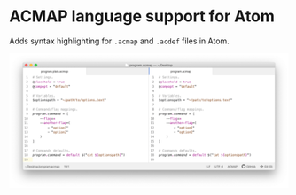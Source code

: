# ACMAP language support for Atom

Adds syntax highlighting for `.acmap` and `.acdef` files in Atom.

![Syntax Highlighting Preview](./assets/preview.png)
